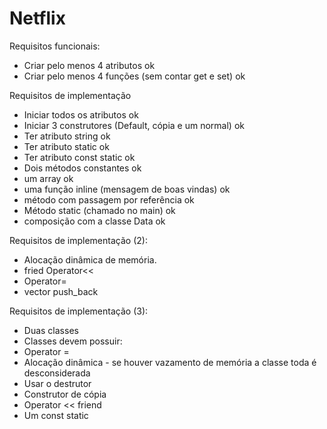 Netflix
=======

Requisitos funcionais:
- Criar pelo menos 4 atributos ok
- Criar pelo menos 4 funções (sem contar get e set) ok

Requisitos de implementação

- Iniciar todos os atributos ok
- Iniciar 3 construtores (Default, cópia e um normal) ok
- Ter atributo string ok
- Ter atributo static ok
- Ter atributo const static  ok
- Dois métodos constantes ok
- um array ok
- uma função inline (mensagem de boas vindas) ok
- método com passagem por referência ok
- Método static (chamado no main) ok
- composição com a classe Data ok

Requisitos de implementação (2):
- Alocação dinâmica de memória. 
- fried Operator<<
- Operator=
- vector push_back

 Requisitos de implementação (3):
 - Duas classes
 - Classes devem possuir:
 - Operator =
 - Alocação dinâmica - se houver vazamento de memória a classe toda é desconsiderada
 - Usar o destrutor
 - Construtor de cópia
 - Operator << friend
 - Um const static
